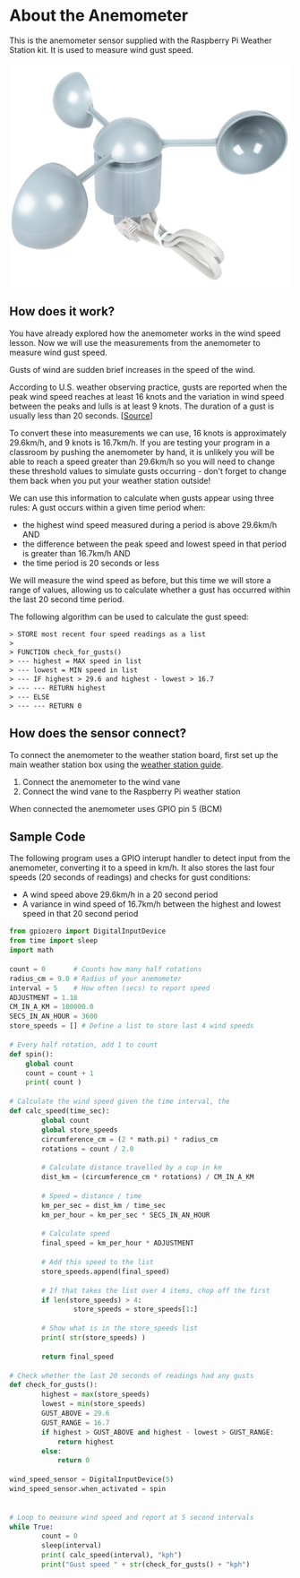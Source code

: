 # About the Anemometer

This is the anemometer sensor supplied with the Raspberry Pi Weather Station kit. It is used to measure wind gust speed.

![Anemometer](images/anemometer.png)

## How does it work?

You have already explored how the anemometer works in the wind speed lesson. Now we will use the measurements from the anemometer to measure wind gust speed.

Gusts of wind are sudden brief increases in the speed of the wind. 

According to U.S. weather observing practice, gusts are reported when the peak wind speed reaches at least 16 knots and the variation in wind speed between the peaks and lulls is at least 9 knots. The duration of a gust is usually less than 20 seconds. [[Source](http://glossary.ametsoc.org/wiki/Gust)]

To convert these into measurements we can use, 16 knots is approximately 29.6km/h, and 9 knots is 16.7km/h. If you are testing your program in a classroom by pushing the anemometer by hand, it is unlikely you will be able to reach a speed greater than 29.6km/h so you will need to change these threshold values to simulate gusts occurring - don't forget to change them back when you put your weather station outside!

We can use this information to calculate when gusts appear using three rules:
A gust occurs within a given time period when:
- the highest wind speed measured during a period is above 29.6km/h AND
- the difference between the peak speed and lowest speed in that period is greater than 16.7km/h AND
- the time period is 20 seconds or less

We will measure the wind speed as before, but this time we will store a range of values, allowing us to calculate whether a gust has occurred within the last 20 second time period.

The following algorithm can be used to calculate the gust speed:

    > STORE most recent four speed readings as a list
    >
    > FUNCTION check_for_gusts()
    > --- highest = MAX speed in list
    > --- lowest = MIN speed in list
    > --- IF highest > 29.6 and highest - lowest > 16.7
    > --- --- RETURN highest
    > --- ELSE
    > --- --- RETURN 0

## How does the sensor connect?

To connect the anemometer to the weather station board, first set up the main weather station box using the [weather station guide](https://www.raspberrypi.org/learning/weather-station-guide).

1. Connect the anemometer to the wind vane
1. Connect the wind vane to the Raspberry Pi weather station

When connected the anemometer uses GPIO pin 5 (BCM)


## Sample Code

The following program uses a GPIO interupt handler to detect input from the anemometer, converting it to a speed in km/h. It also stores the last four speeds (20 seconds of readings) and checks for gust conditions:
- A wind speed above 29.6km/h in a 20 second period
- A variance in wind speed of 16.7km/h between the highest and lowest speed in that 20 second period

```python
from gpiozero import DigitalInputDevice
from time import sleep
import math

count = 0       # Counts how many half rotations
radius_cm = 9.0 # Radius of your anemometer
interval = 5    # How often (secs) to report speed
ADJUSTMENT = 1.18
CM_IN_A_KM = 100000.0
SECS_IN_AN_HOUR = 3600 
store_speeds = [] # Define a list to store last 4 wind speeds

# Every half rotation, add 1 to count
def spin():
    global count
    count = count + 1
    print( count )

# Calculate the wind speed given the time interval, the 
def calc_speed(time_sec):
        global count
        global store_speeds
        circumference_cm = (2 * math.pi) * radius_cm        
        rotations = count / 2.0

        # Calculate distance travelled by a cup in km
        dist_km = (circumference_cm * rotations) / CM_IN_A_KM

        # Speed = distance / time
        km_per_sec = dist_km / time_sec
        km_per_hour = km_per_sec * SECS_IN_AN_HOUR

        # Calculate speed
        final_speed = km_per_hour * ADJUSTMENT

        # Add this speed to the list
        store_speeds.append(final_speed)

        # If that takes the list over 4 items, chop off the first
        if len(store_speeds) > 4:
                store_speeds = store_speeds[1:]
      
        # Show what is in the store_speeds list
        print( str(store_speeds) )
        
        return final_speed

# Check whether the last 20 seconds of readings had any gusts
def check_for_gusts():
        highest = max(store_speeds)
        lowest = min(store_speeds)
        GUST_ABOVE = 29.6       
        GUST_RANGE = 16.7
        if highest > GUST_ABOVE and highest - lowest > GUST_RANGE:
            return highest
        else:
            return 0      

wind_speed_sensor = DigitalInputDevice(5)
wind_speed_sensor.when_activated = spin


# Loop to measure wind speed and report at 5 second intervals
while True:
        count = 0
        sleep(interval)
        print( calc_speed(interval), "kph")
        print("Gust speed " + str(check_for_gusts() + "kph")

```
